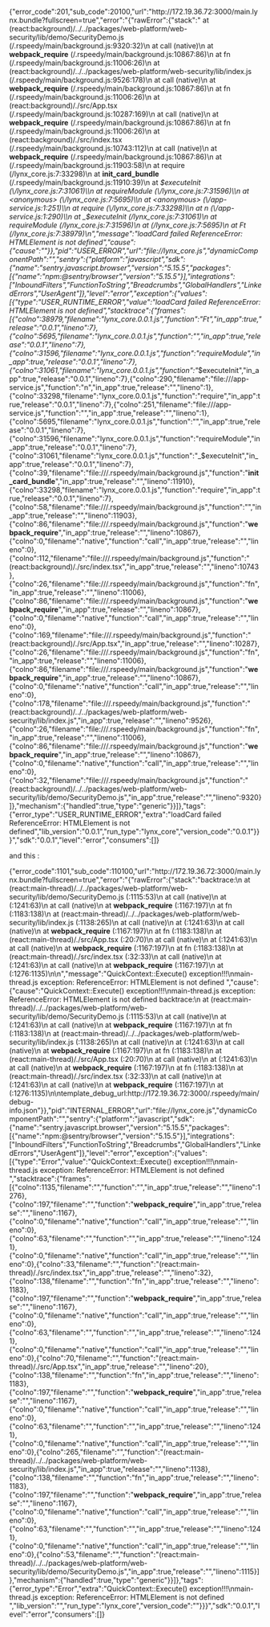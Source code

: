 {"error_code":201,"sub_code":20100,"url":"http:\/\/172.19.36.72:3000\/main.lynx.bundle?fullscreen=true","error":"{\"rawError\":{\"stack\":\"    at (react:background)\/..\/..\/packages\/web-platform\/web-security\/lib\/demo\/SecurityDemo.js (\/.rspeedy\/main\/background.js:9320:32)\\n    at call (native)\\n    at __webpack_require__ (\/.rspeedy\/main\/background.js:10867:86)\\n    at fn (\/.rspeedy\/main\/background.js:11006:26)\\n    at (react:background)\/..\/..\/packages\/web-platform\/web-security\/lib\/index.js (\/.rspeedy\/main\/background.js:9526:178)\\n    at call (native)\\n    at __webpack_require__ (\/.rspeedy\/main\/background.js:10867:86)\\n    at fn (\/.rspeedy\/main\/background.js:11006:26)\\n    at (react:background)\/.\/src\/App.tsx (\/.rspeedy\/main\/background.js:10287:169)\\n    at call (native)\\n    at __webpack_require__ (\/.rspeedy\/main\/background.js:10867:86)\\n    at fn (\/.rspeedy\/main\/background.js:11006:26)\\n    at (react:background)\/.\/src\/index.tsx (\/.rspeedy\/main\/background.js:10743:112)\\n    at call (native)\\n    at __webpack_require__ (\/.rspeedy\/main\/background.js:10867:86)\\n    at <anonymous> (\/.rspeedy\/main\/background.js:11903:58)\\n    at require (\/lynx_core.js:7:33298)\\n    at __init_card_bundle__ (\/.rspeedy\/main\/background.js:11910:39)\\n    at _$executeInit (\/lynx_core.js:7:31061)\\n    at requireModule (\/lynx_core.js:7:31596)\\n    at <anonymous> (\/lynx_core.js:7:5695)\\n    at <anonymous> (\/app-service.js:1:251)\\n    at require (\/lynx_core.js:7:33298)\\n    at n (\/app-service.js:1:290)\\n    at _$executeInit (\/lynx_core.js:7:31061)\\n    at requireModule (\/lynx_core.js:7:31596)\\n    at <anonymous> (\/lynx_core.js:7:5695)\\n    at Ft (\/lynx_core.js:7:38979)\\n\",\"message\":\"loadCard failed ReferenceError: HTMLElement is not defined\",\"cause\":{\"cause\":\"\"}},\"pid\":\"USER_ERROR\",\"url\":\"file:\/\/lynx_core.js\",\"dynamicComponentPath\":\"\",\"sentry\":{\"platform\":\"javascript\",\"sdk\":{\"name\":\"sentry.javascript.browser\",\"version\":\"5.15.5\",\"packages\":[{\"name\":\"npm:@sentry\/browser\",\"version\":\"5.15.5\"}],\"integrations\":[\"InboundFilters\",\"FunctionToString\",\"Breadcrumbs\",\"GlobalHandlers\",\"LinkedErrors\",\"UserAgent\"]},\"level\":\"error\",\"exception\":{\"values\":[{\"type\":\"USER_RUNTIME_ERROR\",\"value\":\"loadCard failed ReferenceError: HTMLElement is not defined\",\"stacktrace\":{\"frames\":[{\"colno\":38979,\"filename\":\"lynx_core.0.0.1.js\",\"function\":\"Ft\",\"in_app\":true,\"release\":\"0.0.1\",\"lineno\":7},{\"colno\":5695,\"filename\":\"lynx_core.0.0.1.js\",\"function\":\"<anonymous>\",\"in_app\":true,\"release\":\"0.0.1\",\"lineno\":7},{\"colno\":31596,\"filename\":\"lynx_core.0.0.1.js\",\"function\":\"requireModule\",\"in_app\":true,\"release\":\"0.0.1\",\"lineno\":7},{\"colno\":31061,\"filename\":\"lynx_core.0.0.1.js\",\"function\":\"_$executeInit\",\"in_app\":true,\"release\":\"0.0.1\",\"lineno\":7},{\"colno\":290,\"filename\":\"file:\/\/\/app-service.js\",\"function\":\"n\",\"in_app\":true,\"release\":\"\",\"lineno\":1},{\"colno\":33298,\"filename\":\"lynx_core.0.0.1.js\",\"function\":\"require\",\"in_app\":true,\"release\":\"0.0.1\",\"lineno\":7},{\"colno\":251,\"filename\":\"file:\/\/\/app-service.js\",\"function\":\"<anonymous>\",\"in_app\":true,\"release\":\"\",\"lineno\":1},{\"colno\":5695,\"filename\":\"lynx_core.0.0.1.js\",\"function\":\"<anonymous>\",\"in_app\":true,\"release\":\"0.0.1\",\"lineno\":7},{\"colno\":31596,\"filename\":\"lynx_core.0.0.1.js\",\"function\":\"requireModule\",\"in_app\":true,\"release\":\"0.0.1\",\"lineno\":7},{\"colno\":31061,\"filename\":\"lynx_core.0.0.1.js\",\"function\":\"_$executeInit\",\"in_app\":true,\"release\":\"0.0.1\",\"lineno\":7},{\"colno\":39,\"filename\":\"file:\/\/\/.rspeedy\/main\/background.js\",\"function\":\"__init_card_bundle__\",\"in_app\":true,\"release\":\"\",\"lineno\":11910},{\"colno\":33298,\"filename\":\"lynx_core.0.0.1.js\",\"function\":\"require\",\"in_app\":true,\"release\":\"0.0.1\",\"lineno\":7},{\"colno\":58,\"filename\":\"file:\/\/\/.rspeedy\/main\/background.js\",\"function\":\"<anonymous>\",\"in_app\":true,\"release\":\"\",\"lineno\":11903},{\"colno\":86,\"filename\":\"file:\/\/\/.rspeedy\/main\/background.js\",\"function\":\"__webpack_require__\",\"in_app\":true,\"release\":\"\",\"lineno\":10867},{\"colno\":0,\"filename\":\"native\",\"function\":\"call\",\"in_app\":true,\"release\":\"\",\"lineno\":0},{\"colno\":112,\"filename\":\"file:\/\/\/.rspeedy\/main\/background.js\",\"function\":\"(react:background)\/.\/src\/index.tsx\",\"in_app\":true,\"release\":\"\",\"lineno\":10743},{\"colno\":26,\"filename\":\"file:\/\/\/.rspeedy\/main\/background.js\",\"function\":\"fn\",\"in_app\":true,\"release\":\"\",\"lineno\":11006},{\"colno\":86,\"filename\":\"file:\/\/\/.rspeedy\/main\/background.js\",\"function\":\"__webpack_require__\",\"in_app\":true,\"release\":\"\",\"lineno\":10867},{\"colno\":0,\"filename\":\"native\",\"function\":\"call\",\"in_app\":true,\"release\":\"\",\"lineno\":0},{\"colno\":169,\"filename\":\"file:\/\/\/.rspeedy\/main\/background.js\",\"function\":\"(react:background)\/.\/src\/App.tsx\",\"in_app\":true,\"release\":\"\",\"lineno\":10287},{\"colno\":26,\"filename\":\"file:\/\/\/.rspeedy\/main\/background.js\",\"function\":\"fn\",\"in_app\":true,\"release\":\"\",\"lineno\":11006},{\"colno\":86,\"filename\":\"file:\/\/\/.rspeedy\/main\/background.js\",\"function\":\"__webpack_require__\",\"in_app\":true,\"release\":\"\",\"lineno\":10867},{\"colno\":0,\"filename\":\"native\",\"function\":\"call\",\"in_app\":true,\"release\":\"\",\"lineno\":0},{\"colno\":178,\"filename\":\"file:\/\/\/.rspeedy\/main\/background.js\",\"function\":\"(react:background)\/..\/..\/packages\/web-platform\/web-security\/lib\/index.js\",\"in_app\":true,\"release\":\"\",\"lineno\":9526},{\"colno\":26,\"filename\":\"file:\/\/\/.rspeedy\/main\/background.js\",\"function\":\"fn\",\"in_app\":true,\"release\":\"\",\"lineno\":11006},{\"colno\":86,\"filename\":\"file:\/\/\/.rspeedy\/main\/background.js\",\"function\":\"__webpack_require__\",\"in_app\":true,\"release\":\"\",\"lineno\":10867},{\"colno\":0,\"filename\":\"native\",\"function\":\"call\",\"in_app\":true,\"release\":\"\",\"lineno\":0},{\"colno\":32,\"filename\":\"file:\/\/\/.rspeedy\/main\/background.js\",\"function\":\"(react:background)\/..\/..\/packages\/web-platform\/web-security\/lib\/demo\/SecurityDemo.js\",\"in_app\":true,\"release\":\"\",\"lineno\":9320}]},\"mechanism\":{\"handled\":true,\"type\":\"generic\"}}]},\"tags\":{\"error_type\":\"USER_RUNTIME_ERROR\",\"extra\":\"loadCard failed ReferenceError: HTMLElement is not defined\",\"lib_version\":\"0.0.1\",\"run_type\":\"lynx_core\",\"version_code\":\"0.0.1\"}}}","sdk":"0.0.1","level":"error","consumers":[]}

and this : 

{"error_code":1101,"sub_code":110100,"url":"http:\/\/172.19.36.72:3000\/main.lynx.bundle?fullscreen=true","error":"{\"rawError\":{\"stack\":\"backtrace:\\n    at (react:main-thread)\/..\/..\/packages\/web-platform\/web-security\/lib\/demo\/SecurityDemo.js (:1115:53)\\n    at call (native)\\n    at <anonymous> (:1241:63)\\n    at call (native)\\n    at __webpack_require__ (:1167:197)\\n    at fn (:1183:138)\\n    at (react:main-thread)\/..\/..\/packages\/web-platform\/web-security\/lib\/index.js (:1138:265)\\n    at call (native)\\n    at <anonymous> (:1241:63)\\n    at call (native)\\n    at __webpack_require__ (:1167:197)\\n    at fn (:1183:138)\\n    at (react:main-thread)\/.\/src\/App.tsx (:20:70)\\n    at call (native)\\n    at <anonymous> (:1241:63)\\n    at call (native)\\n    at __webpack_require__ (:1167:197)\\n    at fn (:1183:138)\\n    at (react:main-thread)\/.\/src\/index.tsx (:32:33)\\n    at call (native)\\n    at <anonymous> (:1241:63)\\n    at call (native)\\n    at __webpack_require__ (:1167:197)\\n    at <eval> (:1276:1135)\\n\\n\",\"message\":\"QuickContext::Execute() exception!!!\\nmain-thread.js exception: ReferenceError: HTMLElement is not defined \",\"cause\":{\"cause\":\"QuickContext::Execute() exception!!!\\nmain-thread.js exception: ReferenceError: HTMLElement is not defined backtrace:\\n    at (react:main-thread)\/..\/..\/packages\/web-platform\/web-security\/lib\/demo\/SecurityDemo.js (:1115:53)\\n    at call (native)\\n    at <anonymous> (:1241:63)\\n    at call (native)\\n    at __webpack_require__ (:1167:197)\\n    at fn (:1183:138)\\n    at (react:main-thread)\/..\/..\/packages\/web-platform\/web-security\/lib\/index.js (:1138:265)\\n    at call (native)\\n    at <anonymous> (:1241:63)\\n    at call (native)\\n    at __webpack_require__ (:1167:197)\\n    at fn (:1183:138)\\n    at (react:main-thread)\/.\/src\/App.tsx (:20:70)\\n    at call (native)\\n    at <anonymous> (:1241:63)\\n    at call (native)\\n    at __webpack_require__ (:1167:197)\\n    at fn (:1183:138)\\n    at (react:main-thread)\/.\/src\/index.tsx (:32:33)\\n    at call (native)\\n    at <anonymous> (:1241:63)\\n    at call (native)\\n    at __webpack_require__ (:1167:197)\\n    at <eval> (:1276:1135)\\n\\ntemplate_debug_url:http:\/\/172.19.36.72:3000\/.rspeedy\/main\/debug-info.json\"}},\"pid\":\"INTERNAL_ERROR\",\"url\":\"file:\/\/lynx_core.js\",\"dynamicComponentPath\":\"\",\"sentry\":{\"platform\":\"javascript\",\"sdk\":{\"name\":\"sentry.javascript.browser\",\"version\":\"5.15.5\",\"packages\":[{\"name\":\"npm:@sentry\/browser\",\"version\":\"5.15.5\"}],\"integrations\":[\"InboundFilters\",\"FunctionToString\",\"Breadcrumbs\",\"GlobalHandlers\",\"LinkedErrors\",\"UserAgent\"]},\"level\":\"error\",\"exception\":{\"values\":[{\"type\":\"Error\",\"value\":\"QuickContext::Execute() exception!!!\\nmain-thread.js exception: ReferenceError: HTMLElement is not defined \",\"stacktrace\":{\"frames\":[{\"colno\":1135,\"filename\":\"\",\"function\":\"<eval>\",\"in_app\":true,\"release\":\"\",\"lineno\":1276},{\"colno\":197,\"filename\":\"\",\"function\":\"__webpack_require__\",\"in_app\":true,\"release\":\"\",\"lineno\":1167},{\"colno\":0,\"filename\":\"native\",\"function\":\"call\",\"in_app\":true,\"release\":\"\",\"lineno\":0},{\"colno\":63,\"filename\":\"\",\"function\":\"<anonymous>\",\"in_app\":true,\"release\":\"\",\"lineno\":1241},{\"colno\":0,\"filename\":\"native\",\"function\":\"call\",\"in_app\":true,\"release\":\"\",\"lineno\":0},{\"colno\":33,\"filename\":\"\",\"function\":\"(react:main-thread)\/.\/src\/index.tsx\",\"in_app\":true,\"release\":\"\",\"lineno\":32},{\"colno\":138,\"filename\":\"\",\"function\":\"fn\",\"in_app\":true,\"release\":\"\",\"lineno\":1183},{\"colno\":197,\"filename\":\"\",\"function\":\"__webpack_require__\",\"in_app\":true,\"release\":\"\",\"lineno\":1167},{\"colno\":0,\"filename\":\"native\",\"function\":\"call\",\"in_app\":true,\"release\":\"\",\"lineno\":0},{\"colno\":63,\"filename\":\"\",\"function\":\"<anonymous>\",\"in_app\":true,\"release\":\"\",\"lineno\":1241},{\"colno\":0,\"filename\":\"native\",\"function\":\"call\",\"in_app\":true,\"release\":\"\",\"lineno\":0},{\"colno\":70,\"filename\":\"\",\"function\":\"(react:main-thread)\/.\/src\/App.tsx\",\"in_app\":true,\"release\":\"\",\"lineno\":20},{\"colno\":138,\"filename\":\"\",\"function\":\"fn\",\"in_app\":true,\"release\":\"\",\"lineno\":1183},{\"colno\":197,\"filename\":\"\",\"function\":\"__webpack_require__\",\"in_app\":true,\"release\":\"\",\"lineno\":1167},{\"colno\":0,\"filename\":\"native\",\"function\":\"call\",\"in_app\":true,\"release\":\"\",\"lineno\":0},{\"colno\":63,\"filename\":\"\",\"function\":\"<anonymous>\",\"in_app\":true,\"release\":\"\",\"lineno\":1241},{\"colno\":0,\"filename\":\"native\",\"function\":\"call\",\"in_app\":true,\"release\":\"\",\"lineno\":0},{\"colno\":265,\"filename\":\"\",\"function\":\"(react:main-thread)\/..\/..\/packages\/web-platform\/web-security\/lib\/index.js\",\"in_app\":true,\"release\":\"\",\"lineno\":1138},{\"colno\":138,\"filename\":\"\",\"function\":\"fn\",\"in_app\":true,\"release\":\"\",\"lineno\":1183},{\"colno\":197,\"filename\":\"\",\"function\":\"__webpack_require__\",\"in_app\":true,\"release\":\"\",\"lineno\":1167},{\"colno\":0,\"filename\":\"native\",\"function\":\"call\",\"in_app\":true,\"release\":\"\",\"lineno\":0},{\"colno\":63,\"filename\":\"\",\"function\":\"<anonymous>\",\"in_app\":true,\"release\":\"\",\"lineno\":1241},{\"colno\":0,\"filename\":\"native\",\"function\":\"call\",\"in_app\":true,\"release\":\"\",\"lineno\":0},{\"colno\":53,\"filename\":\"\",\"function\":\"(react:main-thread)\/..\/..\/packages\/web-platform\/web-security\/lib\/demo\/SecurityDemo.js\",\"in_app\":true,\"release\":\"\",\"lineno\":1115}]},\"mechanism\":{\"handled\":true,\"type\":\"generic\"}}]},\"tags\":{\"error_type\":\"Error\",\"extra\":\"QuickContext::Execute() exception!!!\\nmain-thread.js exception: ReferenceError: HTMLElement is not defined \",\"lib_version\":\"\",\"run_type\":\"lynx_core\",\"version_code\":\"\"}}}","sdk":"0.0.1","level":"error","consumers":[]}
